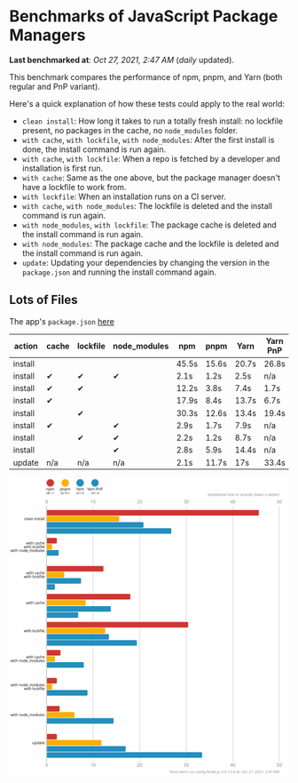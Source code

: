 # Benchmarks of JavaScript Package Managers

**Last benchmarked at**: _Oct 27, 2021, 2:47 AM_ (_daily_ updated).

This benchmark compares the performance of npm, pnpm, and Yarn (both regular and PnP variant).

Here's a quick explanation of how these tests could apply to the real world:

- `clean install`: How long it takes to run a totally fresh install: no lockfile present, no packages in the cache, no `node_modules` folder.
- `with cache`, `with lockfile`, `with node_modules`: After the first install is done, the install command is run again.
- `with cache`, `with lockfile`: When a repo is fetched by a developer and installation is first run.
- `with cache`: Same as the one above, but the package manager doesn't have a lockfile to work from.
- `with lockfile`: When an installation runs on a CI server.
- `with cache`, `with node_modules`: The lockfile is deleted and the install command is run again.
- `with node_modules`, `with lockfile`: The package cache is deleted and the install command is run again.
- `with node_modules`: The package cache and the lockfile is deleted and the install command is run again.
- `update`: Updating your dependencies by changing the version in the `package.json` and running the install command again.

## Lots of Files

The app's `package.json` [here](https://github.com/pnpm/pnpm.github.io/blob/main/benchmarks/fixtures/alotta-files/package.json)

| action  | cache | lockfile | node_modules| npm | pnpm | Yarn | Yarn PnP |
| ---     | ---   | ---      | ---         | --- | ---  | ---  | ---      |
| install |       |          |             | 45.5s | 15.6s | 20.7s | 26.8s |
| install | ✔     | ✔        | ✔           | 2.1s | 1.2s | 2.5s | n/a |
| install | ✔     | ✔        |             | 12.2s | 3.8s | 7.4s | 1.7s |
| install | ✔     |          |             | 17.9s | 8.4s | 13.7s | 6.7s |
| install |       | ✔        |             | 30.3s | 12.6s | 13.4s | 19.4s |
| install | ✔     |          | ✔           | 2.9s | 1.7s | 7.9s | n/a |
| install |       | ✔        | ✔           | 2.2s | 1.2s | 8.7s | n/a |
| install |       |          | ✔           | 2.8s | 5.9s | 14.4s | n/a |
| update  | n/a | n/a | n/a | 2.1s | 11.7s | 17s | 33.4s |

![Graph of the alotta-files results](../../static/img/benchmarks/alotta-files.svg)
